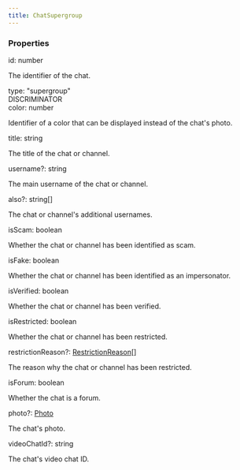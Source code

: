 ```yaml
---
title: ChatSupergroup
---
```


### Properties

<div class="flex flex-col gap-3"><div><div class="flex gap-2"><div class="font-mono"><span class="font-bold">id</span><span class="opacity-50">:</span> <span>number</span></div></div><div class="pl-3"><div class="no-margin">

The identifier of the chat.

</div></div></div><div><div class="flex gap-2"><div class="font-mono"><span class="font-bold">type</span><span class="opacity-50">:</span> <span>&quot;supergroup&quot;</span></div><div class="flex items-center"><div class="bg-dbt px-1.5 rounded-md select-none text-fgt text-[10px]">DISCRIMINATOR</div></div></div></div><div><div class="flex gap-2"><div class="font-mono"><span class="font-bold">color</span><span class="opacity-50">:</span> <span>number</span></div></div><div class="pl-3"><div class="no-margin">

Identifier of a color that can be displayed instead of the chat's photo.

</div></div></div><div><div class="flex gap-2"><div class="font-mono"><span class="font-bold">title</span><span class="opacity-50">:</span> <span>string</span></div></div><div class="pl-3"><div class="no-margin">

The title of the chat or channel.

</div></div></div><div><div class="flex gap-2"><div class="font-mono"><span class="font-bold">username</span><span class="opacity-50"><span title="Optional" class="cursor-help">?</span>:</span> <span>string</span></div></div><div class="pl-3"><div class="no-margin">

The main username of the chat or channel.

</div></div></div><div><div class="flex gap-2"><div class="font-mono"><span class="font-bold">also</span><span class="opacity-50"><span title="Optional" class="cursor-help">?</span>:</span> <span>string</span><span class="opacity-50">[]</span></div></div><div class="pl-3"><div class="no-margin">

The chat or channel's additional usernames.

</div></div></div><div><div class="flex gap-2"><div class="font-mono"><span class="font-bold">isScam</span><span class="opacity-50">:</span> <span>boolean</span></div></div><div class="pl-3"><div class="no-margin">

Whether the chat or channel has been identified as scam.

</div></div></div><div><div class="flex gap-2"><div class="font-mono"><span class="font-bold">isFake</span><span class="opacity-50">:</span> <span>boolean</span></div></div><div class="pl-3"><div class="no-margin">

Whether the chat or channel has been identified as an impersonator.

</div></div></div><div><div class="flex gap-2"><div class="font-mono"><span class="font-bold">isVerified</span><span class="opacity-50">:</span> <span>boolean</span></div></div><div class="pl-3"><div class="no-margin">

Whether the chat or channel has been verified.

</div></div></div><div><div class="flex gap-2"><div class="font-mono"><span class="font-bold">isRestricted</span><span class="opacity-50">:</span> <span>boolean</span></div></div><div class="pl-3"><div class="no-margin">

Whether the chat or channel has been restricted.

</div></div></div><div><div class="flex gap-2"><div class="font-mono"><span class="font-bold">restrictionReason</span><span class="opacity-50"><span title="Optional" class="cursor-help">?</span>:</span> <a href="/types/restrictionreason"  >RestrictionReason</a><span class="opacity-50">[]</span></div></div><div class="pl-3"><div class="no-margin">

The reason why the chat or channel has been restricted.

</div></div></div><div><div class="flex gap-2"><div class="font-mono"><span class="font-bold">isForum</span><span class="opacity-50">:</span> <span>boolean</span></div></div><div class="pl-3"><div class="no-margin">

Whether the chat is a forum.

</div></div></div><div><div class="flex gap-2"><div class="font-mono"><span class="font-bold">photo</span><span class="opacity-50"><span title="Optional" class="cursor-help">?</span>:</span> <a href="/types/photo"  >Photo</a></div></div><div class="pl-3"><div class="no-margin">

The chat's photo.

</div></div></div><div><div class="flex gap-2"><div class="font-mono"><span class="font-bold">videoChatId</span><span class="opacity-50"><span title="Optional" class="cursor-help">?</span>:</span> <span>string</span></div></div><div class="pl-3"><div class="no-margin">

The chat's video chat ID.

</div></div></div></div>

